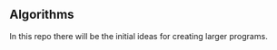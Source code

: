 Algorithms
---------------
In this repo there will be the initial ideas for creating larger programs.
